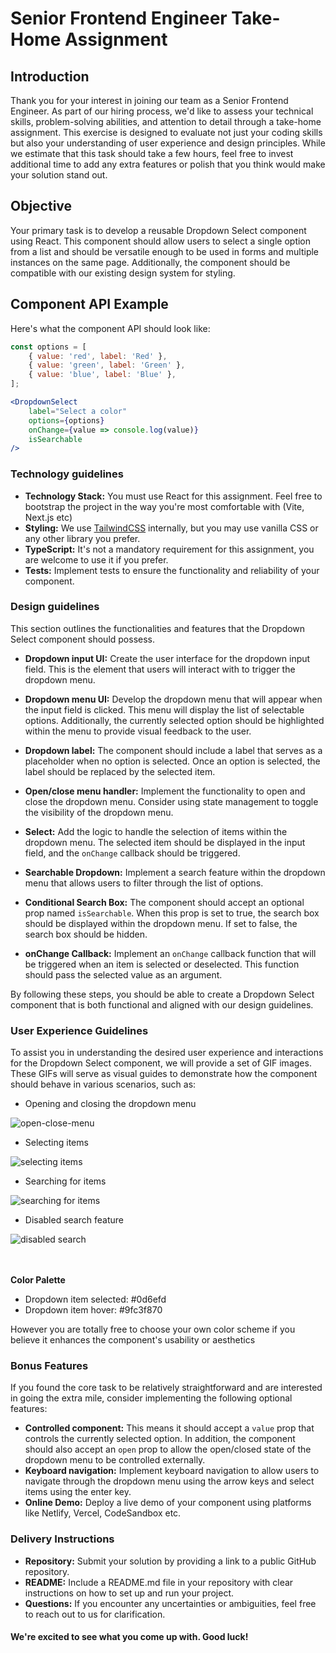 # Senior Frontend Engineer Take-Home Assignment

## Introduction

Thank you for your interest in joining our team as a Senior Frontend Engineer. As part of our hiring process, we'd like to assess your technical skills, problem-solving abilities, and attention to detail through a take-home assignment. This exercise is designed to evaluate not just your coding skills but also your understanding of user experience and design principles. While we estimate that this task should take a few hours, feel free to invest additional time to add any extra features or polish that you think would make your solution stand out.

## Objective

Your primary task is to develop a reusable Dropdown Select component using React. This component should allow users to select a single option from a list and should be versatile enough to be used in forms and multiple instances on the same page. Additionally, the component should be compatible with our existing design system for styling.

## Component API Example

Here's what the component API should look like:

```jsx
const options = [
    { value: 'red', label: 'Red' },
    { value: 'green', label: 'Green' },
    { value: 'blue', label: 'Blue' },
];

<DropdownSelect
    label="Select a color"
    options={options}
    onChange={value => console.log(value)}
    isSearchable
/>
```

### Technology guidelines

- **Technology Stack:** You must use React for this assignment. Feel free to bootstrap the project in the way you're most comfortable with (Vite, Next.js etc)
- **Styling:** We use [TailwindCSS](https://tailwindcss.com/) internally, but you may use vanilla CSS or any other library you prefer.
- **TypeScript:** It's not a mandatory requirement for this assignment, you are welcome to use it if you prefer.
- **Tests:** Implement tests to ensure the functionality and reliability of your component.

### Design guidelines

This section outlines the functionalities and features that the Dropdown Select component should possess.

- **Dropdown input UI:** Create the user interface for the dropdown input field. This is the element that users will interact with to trigger the dropdown menu.

- **Dropdown menu UI:** Develop the dropdown menu that will appear when the input field is clicked. This menu will display the list of selectable options. Additionally, the currently selected option should be highlighted within the menu to provide visual feedback to the user.

- **Dropdown label:** The component should include a label that serves as a placeholder when no option is selected. Once an option is selected, the label should be replaced by the selected item.

- **Open/close menu handler:** Implement the functionality to open and close the dropdown menu. Consider using state management to toggle the visibility of the dropdown menu.

- **Select:** Add the logic to handle the selection of items within the dropdown menu. The selected item should be displayed in the input field, and the `onChange` callback should be triggered.

- **Searchable Dropdown:** Implement a search feature within the dropdown menu that allows users to filter through the list of options.

- **Conditional Search Box:** The component should accept an optional prop named `isSearchable`. When this prop is set to true, the search box should be displayed within the dropdown menu. If set to false, the search box should be hidden.

- **onChange Callback:** Implement an `onChange` callback function that will be triggered when an item is selected or deselected. This function should pass the selected value as an argument.

By following these steps, you should be able to create a Dropdown Select component that is both functional and aligned with our design guidelines.

### User Experience Guidelines
To assist you in understanding the desired user experience and interactions for the Dropdown Select component, we will provide a set of GIF images. These GIFs will serve as visual guides to demonstrate how the component should behave in various scenarios, such as:

- Opening and closing the dropdown menu
<div align="left">
  <img src="https://github.com/washingtonsoares/frontend-take-home-assignment/assets/5726140/8b1d3616-677e-49e7-b2d9-0e46ebd0482d" alt="open-close-menu" />
</div>

- Selecting items
<div align="left">
 <img src="https://github.com/washingtonsoares/frontend-take-home-assignment/assets/5726140/4ae24c61-65c0-4ea2-abce-6666bf0d0032" alt="selecting items" />
</div>

- Searching for items
<div align="left">
 <img src="https://github.com/washingtonsoares/frontend-take-home-assignment/assets/5726140/682afdb9-b4cc-4d7b-b0f0-a6bafcdff02b" alt="searching for items" />
</div>

- Disabled search feature
<div align="left">
 <img src="https://github.com/washingtonsoares/frontend-take-home-assignment/assets/5726140/dec87de2-36dc-4ec1-8753-7fed0d3ec21c" alt="disabled search" />
</div>

<br />
<br />

**Color Palette**
- Dropdown item selected: #0d6efd
- Dropdown item hover: #9fc3f870

However you are totally free to choose your own color scheme if you believe it enhances the component's usability or aesthetics

### Bonus Features

If you found the core task to be relatively straightforward and are interested in going the extra mile, consider implementing the following optional features:

- **Controlled component:** This means it should accept a `value` prop that controls the currently selected option. In addition, the component should also accept an `open` prop to allow the open/closed state of the dropdown menu to be controlled externally.
- **Keyboard navigation:** Implement keyboard navigation to allow users to navigate through the dropdown menu using the arrow keys and select items using the enter key.
- **Online Demo:** Deploy a live demo of your component using platforms like Netlify, Vercel, CodeSandbox etc.

### Delivery Instructions

- **Repository:** Submit your solution by providing a link to a public GitHub repository.
- **README:** Include a README.md file in your repository with clear instructions on how to set up and run your project.
- **Questions:** If you encounter any uncertainties or ambiguities, feel free to reach out to us for clarification.


#### We're excited to see what you come up with. Good luck!
